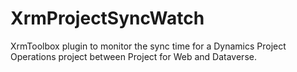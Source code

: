 # XrmProjectSyncWatch
XrmToolbox plugin to monitor the sync time for a Dynamics Project Operations project between Project for Web and Dataverse.
